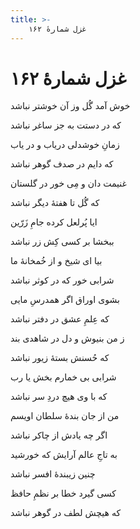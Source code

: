```yaml
---
title: >-
    غزل شمارهٔ ۱۶۲
---
```

# غزل شمارهٔ ۱۶۲

<div class="b" id="bn1"><div class="m1"><p>خوش آمد گُل وز آن خوشتر نباشد</p></div>
<div class="m2"><p>که در دستت به جز ساغر نباشد</p></div></div>
<div class="b" id="bn2"><div class="m1"><p>زمانِ خوشدلی دریاب و در یاب</p></div>
<div class="m2"><p>که دایم در صدف گوهر نباشد</p></div></div>
<div class="b" id="bn3"><div class="m1"><p>غنیمت دان و مِی خور در گلستان</p></div>
<div class="m2"><p>که گُل تا هفتهٔ دیگر نباشد</p></div></div>
<div class="b" id="bn4"><div class="m1"><p>ایا پُرلعل کرده جامِ زَرّین</p></div>
<div class="m2"><p>ببخشا بر کسی کِش زر نباشد</p></div></div>
<div class="b" id="bn5"><div class="m1"><p>بیا ای شیخ و از خُمخانهٔ ما</p></div>
<div class="m2"><p>شرابی خور که در کوثر نباشد</p></div></div>
<div class="b" id="bn6"><div class="m1"><p>بشوی اوراق اگر همدرسِ مایی</p></div>
<div class="m2"><p>که عِلمِ عشق در دفتر نباشد</p></div></div>
<div class="b" id="bn7"><div class="m1"><p>ز من بنیوش و دل در شاهدی بند</p></div>
<div class="m2"><p>که حُسنش بستهٔ زیور نباشد</p></div></div>
<div class="b" id="bn8"><div class="m1"><p>شرابی بی خمارم بخش یا رب</p></div>
<div class="m2"><p>که با وی هیچ دردِ سر نباشد</p></div></div>
<div class="b" id="bn9"><div class="m1"><p>من از جان بندهٔ سلطان اویسم</p></div>
<div class="m2"><p>اگر چه یادش از چاکر نباشد</p></div></div>
<div class="b" id="bn10"><div class="m1"><p>به تاجِ عالم آرایش که خورشید</p></div>
<div class="m2"><p>چنین زیبندهٔ افسر نباشد</p></div></div>
<div class="b" id="bn11"><div class="m1"><p>کسی گیرد خطا بر نظمِ حافظ</p></div>
<div class="m2"><p>که هیچش لطف در گوهر نباشد</p></div></div>
